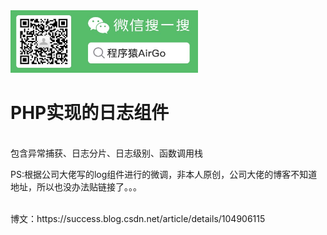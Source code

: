 <img src="https://github.com/why444216978/images/blob/master/qrcode.png" width="300" height="100" alt="公众号"/>
<br>

# PHP实现的日志组件
<br>
包含异常捕获、日志分片、日志级别、函数调用栈
<br>

PS:根据公司大佬写的log组件进行的微调，非本人原创，公司大佬的博客不知道地址，所以也没办法贴链接了。。。

<br>
博文：https://success.blog.csdn.net/article/details/104906115

